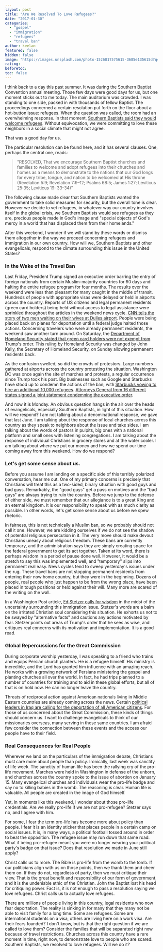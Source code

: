 ```yaml
---
layout: post
title: "Are We Resolved To Love Refugees?"
date: "2017-01-30"
categories: 
  - "gospel"
  - "immigration"
  - "refugees"
  - "travel ban"
author: keelan
featured: false
hidden: false
image: "https://images.unsplash.com/photo-1526817575615-3685e135615d?q=80&w=1998&auto=format&fit=crop&ixlib=rb-4.0.3&ixid=M3wxMjA3fDB8MHxwaG90by1wYWdlfHx8fGVufDB8fHx8fA%3D%3D"
rating:
beforetoc:
toc: false
---
```


I think back to a day this past summer. It was during the Southern Baptist Convention annual meeting. Those few days were good days for us, but one moment sticks out to me today. The main auditorium was crowded. I was standing to one side, packed in with thousands of fellow Baptist. The proceedings concerned a certain resolution put forth on the floor about a hot-button issue: refugees. When the question was called, the room had an overwhelming response. In that moment, [Southern Baptists said they would welcome refugees](http://www.sbc.net/resolutions/2273/on-refugee-ministry). Without equivocation, we were committing to love these neighbors in a social climate that might not agree.

That was a good day for us.

The particular resolution can be found here, and it has several clauses. One, perhaps the central one, reads:

> "RESOLVED, That we encourage Southern Baptist churches and families to welcome and adopt refugees into their churches and homes as a means to demonstrate to the nations that our God longs for every tribe, tongue, and nation to be welcomed at His throne (Revelation 5:9; Revelation 7:9–12; Psalms 68:5; James 1:27; Leviticus 25:35; Leviticus 19: 33–34)"

The following clause made clear that Southern Baptists wanted the government to take solid measures for security, but the overall tone is clear. However we decide to vet refugees, in whatever way our country involves itself in the global crisis, we Southern Baptists would see refugees as they are, precious people made in God's image and "special objects of God's mercy in a world that has displaced them from their homelands."

After this weekend, I wonder if we will stand by these words or dismiss them altogether in the way we proceed concerning refugees and immigration in our own country. How will we, Southern Baptists and other evangelicals, respond to the climate surrounding this issue in the United States?

### In the Wake of the Travel Ban

Last Friday, President Trump signed an executive order barring the entry of foreign nationals from certain Muslim-majority countries for 90 days and halting the entire refugee program for four months. The results over the weekend were less than pleasant for many caught in the middle of transit. Hundreds of people with appropriate visas were delayed or held in airports across the country. Reports of US citizens and legal permanent residents (green card holders) being held without access to legal assistance were sprinkled throughout the articles in the weekend news cycle. [CNN tells the story of two men waiting on their wives at Dulles airport](http://www.cnn.com/2017/01/29/politics/dulles-airport-trump-ban-trnd/index.html?sr=twcnni013017dulles-airport-trump-ban-trnd1038AMVODtopLink&linkId=33914907). People were being placed back on planes for deportation until a federal judge halted those actions. Concerning travelers who were already permanent residents, the weekend saw another turn around. On Saturday, the [Department of Homeland Security stated that green card holders were not exempt from Trump's order](http://www.reuters.com/article/us-usa-trump-immigration-greencard-idUSKBN15C0KX). This ruling by Homeland Security was changed by John Kelly, the Secretary of Homeland Security, on Sunday allowing permanent residents back.

As the confusion swelled, so did the crowds of protestors. Large numbers gathered at airports across the country protesting the situation. Washington DC was once again the site of marches and protests, a regular occurrence since Trump took his post. Big businesses such as Google and Starbucks have stood up to condemn the actions of the ban, with [Starbucks vowing to hire an additional 10,000 refugees](http://mobile.reuters.com/article/idUSKBN15E05X?utm_campaign=trueAnthem:+Trending+Content&utm_content=588f0fd104d30174694aaa90&utm_medium=trueAnthem&utm_source=twitter). [Attorneys General from 16 different states signed a joint statement condemning the executive order](http://mobile.reuters.com/article/idUSKBN15D11X?utm_campaign=trueAnthem:+Trending+Content&utm_content=588e914004d3014cd0b9e597&utm_medium=trueAnthem&utm_source=twitter).

And now it is Monday. An obvious question hangs in the air over the heads of evangelicals, especially Southern Baptists, in light of this situation. How will we respond? I am not talking about a denominational response, we gave that last June. I am talking about the response of local churches across this country as they speak to neighbors about the issue and take sides. I am talking about the words of pastors in pulpits, big ones with a national platform and small ones with listening congregations. I am talking about the response of individual Christians in grocery stores and at the water cooler. I am talking about where we put our money and how we spend our time coming away from this weekend. How do we respond?

### Let's get some sense about us.

Before you assume I am landing on a specific side of this terribly polarized conversation, hear me out. One of my primary concerns is precisely that Christians will treat this as a two-sided, binary situation with good guys and bad guys. Remarkably, the "good guys" get a pass on motives and the "bad guys" are always trying to ruin the country. Before we jump to the defense of either side, we must remember that our allegiance is to a great King and an eternal kingdom. It is our responsibility to speak with as much clarity as possible. In other words, let's get some sense about us before we spew rhetoric.

In fairness, this is not technically a Muslim ban, so we probably should not call it one. However, we are kidding ourselves if we do not see the shadow of potential religious persecution in it. The very move should make devout Christians uneasy about religious freedom. These bans are currently temporary, and the administration says they are simply creating space for the federal government to get its act together. Taken at its word, there is perhaps wisdom in a period of pause done well. However, it would be a stretch to say this was implemented well, and "temporary" slips into permanent real easy. News cycles tend to sweep yesterday's issues under the rug. These travel bans are not stopping permanent residents from entering their now home country, but they were in the beginning. Dozens of people, real people who just happen to be from the wrong place, have been placed in tough positions or held against their will. Many more are scared of the writing on the wall.

In a Washington Post article, [Ed Stetzer calls for wisdom](https://www.washingtonpost.com/news/acts-of-faith/wp/2017/01/26/evangelicals-we-cannot-let-alternative-facts-drive-u-s-refugee-policy/?utm_term=.eea9b68fedeb&wpisrc=nl_faith&wpmm=1) in the midst of the uncertainty surrounding this immigration issue. Stetzer's words are a balm on the irritated Christian soul considering this situation. He exhorts us not to be swayed by "alternative facts" and cautions any actions motivated by fear. Stetzer points out areas of Trump's order that he sees as wise, and critiques real concerns with its motivation and implementation. It is a good read.

### Global Repercussions for the Great Commission

During corporate worship yesterday, I was speaking to a friend who trains and equips Persian church planters. He is a refugee himself. His ministry is incredible, and the Lord has granted him influence with an amazing reach. He works with a growing network of Persians ministering the gospel and planting churches all over the world. In fact, he had trips planned to a number of countries for training and to aid in these global efforts, but all of that is on hold now. He can no longer leave the country.

Threats of reciprocal action against American nationals living in Middle Eastern countries are already coming across the news. Certain [political leaders in Iraq are calling for the deportation of all American citizens](http://www.npr.org/sections/thetwo-way/2017/01/29/512272524/of-courts-and-confusion-heres-the-reaction-to-trumps-immigration-freeze?utm_source=twitter.com&utm_medium=social&utm_campaign=npr&utm_term=nprnews&utm_content=20170129). For those of us concerned about the Great Commission, these kinds of things should concern us. I want to challenge evangelicals to think of our missionaries overseas, many serving in these same countries. I am afraid few consider the connection between these events and the access our people have to their field.

### Real Consequences for Real People

Wherever we land on the particulars of the immigration debate, Christians must care more about people than policy. Ironically, last week was sanctity of life week. The sanctity of human life has been the rallying cry of the pro-life movement. Marches were held in Washington in defense of the unborn, and churches across the country spoke to the issue of abortion on January 15. Many evangelical churches and individuals wear the pro-life badge and say no to killing babies in the womb. The reasoning is clear. Human life is valuable. All people are created in the image of God himself.

Yet, in moments like this weekend, I wonder about those pro-life credentials. Are we really pro-life if we are not pro-refugee? Stetzer says no, and I agree with him.

For some, I fear the term pro-life has become more about policy than people. I fear it is an identity sticker that places people in a certain camp on social issues. It is, in many ways, a political football tossed around in order to beat the opposition. The refugee issue may run down that same road. What if being pro-refugee meant you were no longer wearing your political party's badge on that issue? Does that resolution we made in June still apply?

Christ calls us to more. The Bible is pro-life from the womb to the tomb. If our politicians align with us on those points, then we thank them and cheer them on. If they do not, regardless of party, then we must critique their view. That is the great benefit and responsibility of our form of government, and it is the undeniable ethic of the Christian. John the Baptist lost his head for critiquing power. Fact is, it is not enough to pass a resolution saying we love refugees. Christ calls us to actually love refugees.

There are millions of people living in this country, legal residents who now fear deportation. The reality is sinking in for many that they many not be able to visit family for a long time. Some are refugees. Some are international students on a visa, others are living here on a work visa. Are their fears founded? I don't know, but is that the right question if we are called to love them? Consider the families that will be separated right now because of travel restrictions. Churches across this country have a rare moment in time, right now, to demonstrate love to people who are scared. Southern Baptists, we resolved to love refugees. Will we do it?
